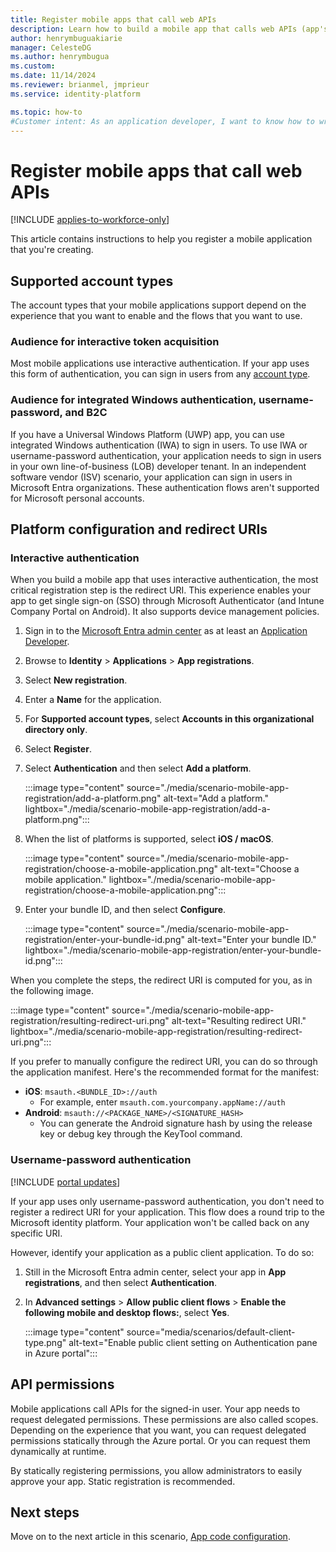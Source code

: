 ```yaml
---
title: Register mobile apps that call web APIs
description: Learn how to build a mobile app that calls web APIs (app's registration)
author: henrymbuguakiarie
manager: CelesteDG
ms.author: henrymbugua
ms.custom: 
ms.date: 11/14/2024
ms.reviewer: brianmel, jmprieur
ms.service: identity-platform

ms.topic: how-to
#Customer intent: As an application developer, I want to know how to write a mobile app that calls web APIs by using the Microsoft identity platform for developers.
---
```


# Register mobile apps that call web APIs

[!INCLUDE [applies-to-workforce-only](../external-id/includes/applies-to-workforce-only.md)]

This article contains instructions to help you register a mobile application that you're creating.

## Supported account types

The account types that your mobile applications support depend on the experience that you want to enable and the flows that you want to use.

### Audience for interactive token acquisition

Most mobile applications use interactive authentication. If your app uses this form of authentication, you can sign in users from any [account type](quickstart-register-app.md).

### Audience for integrated Windows authentication, username-password, and B2C

If you have a Universal Windows Platform (UWP) app, you can use integrated Windows authentication (IWA) to sign in users. To use IWA or username-password authentication, your application needs to sign in users in your own line-of-business (LOB) developer tenant. In an independent software vendor (ISV) scenario, your application can sign in users in Microsoft Entra organizations. These authentication flows aren't supported for Microsoft personal accounts.

## Platform configuration and redirect URIs

### Interactive authentication

When you build a mobile app that uses interactive authentication, the most critical registration step is the redirect URI. This experience enables your app to get single sign-on (SSO) through Microsoft Authenticator (and Intune Company Portal on Android). It also supports device management policies.

1. Sign in to the [Microsoft Entra admin center](https://entra.microsoft.com) as at least an [Application Developer](~/identity/role-based-access-control/permissions-reference.md#application-developer).
1. Browse to **Identity** > **Applications** > **App registrations**.
1. Select **New registration**.
1. Enter a **Name** for the application.
1. For **Supported account types**, select **Accounts in this organizational directory only**.
1. Select **Register**.
1. Select **Authentication** and then select **Add a platform**.

   :::image type="content" source="./media/scenario-mobile-app-registration/add-a-platform.png" alt-text="Add a platform." lightbox="./media/scenario-mobile-app-registration/add-a-platform.png":::

1. When the list of platforms is supported, select **iOS / macOS**.

   :::image type="content" source="./media/scenario-mobile-app-registration/choose-a-mobile-application.png" alt-text="Choose a mobile application." lightbox="./media/scenario-mobile-app-registration/choose-a-mobile-application.png":::

1. Enter your bundle ID, and then select **Configure**.

   :::image type="content" source="./media/scenario-mobile-app-registration/enter-your-bundle-id.png" alt-text="Enter your bundle ID." lightbox="./media/scenario-mobile-app-registration/enter-your-bundle-id.png":::

When you complete the steps, the redirect URI is computed for you, as in the following image.

:::image type="content" source="./media/scenario-mobile-app-registration/resulting-redirect-uri.png" alt-text="Resulting redirect URI." lightbox="./media/scenario-mobile-app-registration/resulting-redirect-uri.png":::

If you prefer to manually configure the redirect URI, you can do so through the application manifest. Here's the recommended format for the manifest:

- **iOS**: `msauth.<BUNDLE_ID>://auth`
  - For example, enter `msauth.com.yourcompany.appName://auth`
- **Android**: `msauth://<PACKAGE_NAME>/<SIGNATURE_HASH>`
  - You can generate the Android signature hash by using the release key or debug key through the KeyTool command.

### Username-password authentication

[!INCLUDE [portal updates](~/includes/portal-update.md)]

If your app uses only username-password authentication, you don't need to register a redirect URI for your application. This flow does a round trip to the Microsoft identity platform. Your application won't be called back on any specific URI.

However, identify your application as a public client application. To do so:

1. Still in the Microsoft Entra admin center, select your app in **App registrations**, and then select **Authentication**.
1. In **Advanced settings** > **Allow public client flows** > **Enable the following mobile and desktop flows:**, select **Yes**.

   :::image type="content" source="media/scenarios/default-client-type.png" alt-text="Enable public client setting on Authentication pane in Azure portal":::

## API permissions

Mobile applications call APIs for the signed-in user. Your app needs to request delegated permissions. These permissions are also called scopes. Depending on the experience that you want, you can request delegated permissions statically through the Azure portal. Or you can request them dynamically at runtime.

By statically registering permissions, you allow administrators to easily approve your app. Static registration is recommended.

## Next steps

Move on to the next article in this scenario,
[App code configuration](scenario-mobile-app-configuration.md).
